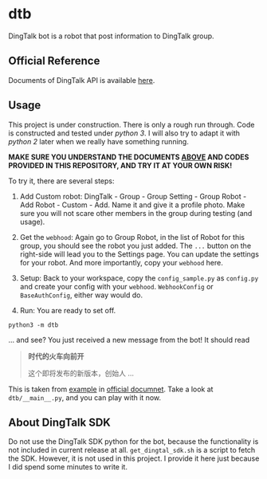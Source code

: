 # dtb

DingTalk bot is a robot that post information to DingTalk group.

## Official Reference

Documents of DingTalk API is available [here](https://open-doc.dingtalk.com/microapp/serverapi2/qf2nxq).

## Usage

This project is under construction. There is only a rough run through.
Code is constructed and tested under *python 3*.
I will also try to adapt it with *python 2* later when we really have something running.

**MAKE SURE YOU UNDERSTAND THE DOCUMENTS [ABOVE](#official-reference) AND CODES PROVIDED IN THIS REPOSITORY, AND TRY IT AT YOUR OWN RISK!**

To try it, there are several steps:

1. Add Custom robot: DingTalk - Group - Group Setting - Group Robot - Add Robot - Custom - Add. Name it and give it a profile photo. Make sure you will not scare other members in the group during testing (and usage).

2. Get the `webhood`: Again go to Group Robot, in the list of Robot for this group, you should see the robot you just added. The `...` button on the right-side will lead you to the Settings page. You can update the settings for your robot. And more importantly, copy your `webhood` here.

3. Setup: Back to your workspace, copy the `config_sample.py` as `config.py` and create your config with your `webhood`. `WebhookConfig` or `BaseAuthConfig`, either way would do.

4. Run: You are ready to set off.
```
python3 -m dtb
```
... and see? You just received a new message from the bot!
It should read
> **时代的火车向前开**
>
> 这个即将发布的新版本，创始人 ...

This is taken from [example](https://open-doc.dingtalk.com/microapp/serverapi2/qf2nxq#-5) in [official documnet](https://open-doc.dingtalk.com/microapp/serverapi2/qf2nxq).
Take a look at `dtb/__main__.py`, and you can play with it now.

## About DingTalk SDK

Do not use the DingTalk SDK python for the bot, because the functionality is not included in current release at all.
`get_dingtal_sdk.sh` is a script to fetch the SDK.
However, it is not used in this project.
I provide it here just because I did spend some minutes to write it.
